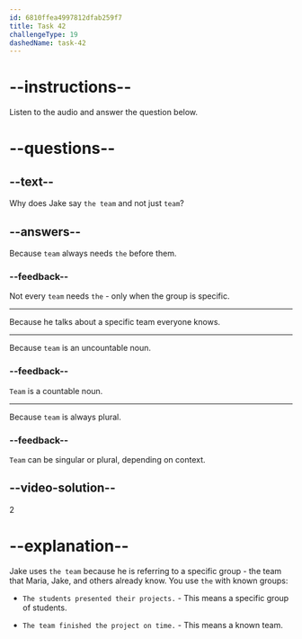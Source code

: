 ```yaml
---
id: 6810ffea4997812dfab259f7
title: Task 42
challengeType: 19
dashedName: task-42
---
```


<!-- (Audio) Jake: We'll track key performance details and get feedback from the team. -->

# --instructions--

Listen to the audio and answer the question below.

# --questions--

## --text--

Why does Jake say `the team` and not just `team`?

## --answers--

Because `team` always needs `the` before them.

### --feedback--

Not every `team` needs `the` - only when the group is specific.

---

Because he talks about a specific team everyone knows.

---

Because `team` is an uncountable noun.

### --feedback--

`Team` is a countable noun.

---

Because `team` is always plural.

### --feedback--

`Team` can be singular or plural, depending on context.

## --video-solution--

2

# --explanation--

Jake uses `the team` because he is referring to a specific group - the team that Maria, Jake, and others already know. You use `the` with known groups:

- `The students presented their projects.` - This means a specific group of students.

- `The team finished the project on time.` - This means a known team.
